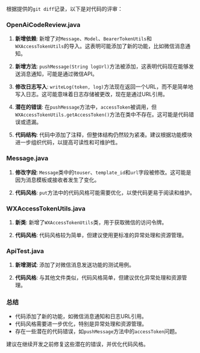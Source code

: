 根据提供的`git diff`记录，以下是对代码的评审：

### OpenAiCodeReview.java
1. **新增依赖**: 新增了对`Message`、`Model`、`BearerTokenUtils`和`WXAccessTokenUtils`的导入。这表明可能添加了新的功能，比如微信消息通知。

2. **新增方法**: `pushMessage(String logUrl)`方法被添加，这表明代码现在能够发送消息通知，可能是通过微信API。

3. **修改日志写入**: `writeLog(token, log)`方法现在返回一个URL，而不是简单地写入日志。这可能意味着日志存储被更改，现在是通过URL引用。

4. **潜在的错误**: 在`pushMessage`方法中，`accessToken`被调用，但`WXAccessTokenUtils.getAccessToken()`方法在类中不存在。这可能是代码错误或遗漏。

5. **代码结构**: 代码中添加了注释，但整体结构仍然较为紧凑。建议根据功能模块进一步组织代码，以提高可读性和可维护性。

### Message.java
1. **修改字段**: `Message`类中的`touser`、`template_id`和`url`字段被修改。这可能是因为消息模板或接收者发生了变化。

2. **代码风格**: `put`方法中的代码风格可能需要优化，以使代码更易于阅读和维护。

### WXAccessTokenUtils.java
1. **新类**: 新增了`WXAccessTokenUtils`类，用于获取微信的访问令牌。

2. **代码风格**: 代码风格较为简单，但建议使用更标准的异常处理和资源管理。

### ApiTest.java
1. **新增测试**: 添加了对微信消息发送功能的测试用例。

2. **代码风格**: 与其他文件类似，代码风格简单，但建议优化异常处理和资源管理。

### 总结
- 代码添加了新的功能，如微信消息通知和日志URL引用。
- 代码风格需要进一步优化，特别是异常处理和资源管理。
- 存在一些潜在的代码错误，如`pushMessage`方法中的`accessToken`问题。

建议在继续开发之前修复这些潜在的错误，并优化代码风格。